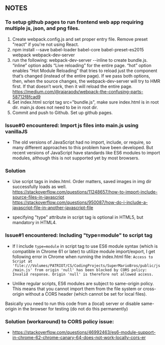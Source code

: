 ## NOTES

### To setup github pages to run frontend web app requiring multiple js, json, and png files.
1. Create webpack.config.js and set proper entry file. Remove preset "react" if you're not using React.
2. npm install --save babel-loader babel-core babel-preset-es2015 webpack webpack-dev-server
3. run the following: webpack-dev-server --inline to create bundle.js. “inline” option adds “Live reloading” for the entire page. “hot” option enables “Hot Module Reloading” that tries to reload just the component that’s changed (instead of the entire page). If we pass both options, then, when the source changes, the webpack-dev-server will try to HMR first. If that doesn’t work, then it will reload the entire page. https://medium.com/@rajaraodv/webpack-the-confusing-parts-58712f8fcad9
4. Set index.html script tag src="bundle.js", make sure index.html is in root dir. main.js does not need to be in root dir.
5. Commit and push to Github. Set up github pages.

### Issue#0 encountered: Import js files into main.js using vanillaJS
- The old versions of JavaScript had no import, include, or require, so many different approaches to this problem have been developed. But recent versions of JavaScript have standards like ES6 modules to import modules, although this is not supported yet by most browsers.

### Solution
- Use script tags in index.html. Order matters, saved images in img dir successfully loads as well.
https://stackoverflow.com/questions/11248657/how-to-import-include-source-files-in-javascript
https://stackoverflow.com/questions/950087/how-do-i-include-a-javascript-file-in-another-javascript-file

- specifying "type" attribute in script tag is optional in HTML5, but mandatory in HTML4.

### Issue#1 encountered: Including "type=module" to script tag
-  If I include `type=module` in script tag to use ES6 module syntax (which is compatible in Chrome 61 or later) to utilize module import/export, I get following error in Chrome when running the index.html file:
`Access to Script at 'file:///Volumes/PATRIOT/CS/CodingProjects/SuperMarioBros/public/js/main.js' from origin 'null' has been blocked by CORS policy: Invalid response. Origin 'null' is therefore not allowed access.`

- Unlike regular scripts, ES6 modules are subject to same-origin policy. This means that you cannot import them from the file system or cross-origin without a CORS header (which cannot be set for local files).

Basically you need to run this code from a (local) server or disable same-origin in the browser for testing (do not do this permanently)

### Solution (workaround) to CORS policy issue:
- https://stackoverflow.com/questions/46992463/es6-module-support-in-chrome-62-chrome-canary-64-does-not-work-locally-cors-er
